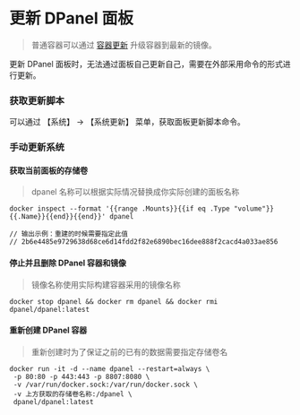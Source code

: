 # 更新 DPanel 面板

> 普通容器可以通过 [容器更新](/zh-cn/manual/container-update) 升级容器到最新的镜像。

更新 DPanel 面板时，无法通过面板自己更新自己，需要在外部采用命令的形式进行更新。

### 获取更新脚本

可以通过 【系统】 -> 【系统更新】 菜单，获取面板更新脚本命令。

### 手动更新系统

#### 获取当前面板的存储卷

> dpanel 名称可以根据实际情况替换成你实际创建的面板名称

```
docker inspect --format '{{range .Mounts}}{{if eq .Type "volume"}}{{.Name}}{{end}}{{end}}' dpanel

// 输出示例：重建的时候需要指定此值
// 2b6e4485e9729638d68ce6d14fdd2f82e6890bec16dee888f2cacd4a033ae856
```


#### 停止并且删除 DPanel 容器和镜像

> 镜像名称使用实际构建容器采用的镜像名称

```
docker stop dpanel && docker rm dpanel && docker rmi dpanel/dpanel:latest
```

#### 重新创建 DPanel 容器

> 重新创建时为了保证之前的已有的数据需要指定存储卷名

```
docker run -it -d --name dpanel --restart=always \
 -p 80:80 -p 443:443 -p 8807:8080 \
 -v /var/run/docker.sock:/var/run/docker.sock \
 -v 上方获取的存储卷名称:/dpanel \
 dpanel/dpanel:latest
```